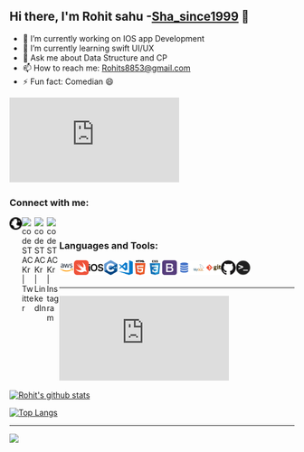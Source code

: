 ## Hi there, I'm Rohit sahu -[Sha_since1999][website] 👋


- 🔭 I’m currently working on IOS app Development
- 🌱 I’m currently learning swift UI/UX
- 💬 Ask me about  Data Structure and CP
- 📫 How to reach me: Rohits8853@gmail.com
- ⚡ Fun fact: Comedian 😄
 
[![Website](https://img.shields.io/website?label=Rohitsahu.me&style=for-the-badge&url=https%3A%2F%2google.com)](https://sha_since1999.com)


### Connect with me:

[<img align="left" alt="codeSTACKr.com" width="22px" src="https://raw.githubusercontent.com/iconic/open-iconic/master/svg/globe.svg" />][website]
[<img align="left" alt="codeSTACKr | Twitter" width="22px" src="https://cdn.jsdelivr.net/npm/simple-icons@v3/icons/twitter.svg" />][twitter]
[<img align="left" alt="codeSTACKr | LinkedIn" width="22px" src="https://cdn.jsdelivr.net/npm/simple-icons@v3/icons/linkedin.svg" />][linkedin]
[<img align="left" alt="codeSTACKr | Instagram" width="22px" src="https://cdn.jsdelivr.net/npm/simple-icons@v3/icons/instagram.svg" />][instagram]


<br />

### Languages and Tools:

<img align="left" alt="Visual Studio Code" width="26px" src="https://raw.githubusercontent.com/github/explore/fbceb94436312b6dacde68d122a5b9c7d11f9524/topics/aws/aws.png" />
<img align="left" alt="Visual Studio Code" width="26px" src="https://raw.githubusercontent.com/github/explore/80688e429a7d4ef2fca1e82350fe8e3517d3494d/topics/swift/swift.png" />
<img align="left" alt="Visual Studio Code" width="26px" src="https://raw.githubusercontent.com/github/explore/80688e429a7d4ef2fca1e82350fe8e3517d3494d/topics/ios/ios.png" />
<img align="left" alt="Visual Studio Code" width="26px" src="https://raw.githubusercontent.com/github/explore/80688e429a7d4ef2fca1e82350fe8e3517d3494d/topics/cpp/cpp.png" />
<img align="left" alt="Visual Studio Code" width="26px" src="https://raw.githubusercontent.com/github/explore/80688e429a7d4ef2fca1e82350fe8e3517d3494d/topics/visual-studio-code/visual-studio-code.png" />
<img align="left" alt="HTML5" width="26px" src="https://raw.githubusercontent.com/github/explore/80688e429a7d4ef2fca1e82350fe8e3517d3494d/topics/html/html.png" /> 
<img align="left" alt="CSS3" width="26px" src="https://raw.githubusercontent.com/github/explore/80688e429a7d4ef2fca1e82350fe8e3517d3494d/topics/css/css.png" />
<img align="left" alt="Sass" width="26px" src="https://raw.githubusercontent.com/github/explore/80688e429a7d4ef2fca1e82350fe8e3517d3494d/topics/bootstrap/bootstrap.png" />
<img align="left" alt="SQL" width="26px" src="https://raw.githubusercontent.com/github/explore/80688e429a7d4ef2fca1e82350fe8e3517d3494d/topics/sql/sql.png" />
<img align="left" alt="MySQL" width="26px" src="https://raw.githubusercontent.com/github/explore/80688e429a7d4ef2fca1e82350fe8e3517d3494d/topics/mysql/mysql.png" /> 
<img align="left" alt="Git" width="26px" src="https://raw.githubusercontent.com/github/explore/80688e429a7d4ef2fca1e82350fe8e3517d3494d/topics/git/git.png" />
<img align="left" alt="GitHub" width="26px" src="https://raw.githubusercontent.com/github/explore/78df643247d429f6cc873026c0622819ad797942/topics/github/github.png" />
<img align="left" alt="Terminal" width="26px" src="https://raw.githubusercontent.com/github/explore/80688e429a7d4ef2fca1e82350fe8e3517d3494d/topics/terminal/terminal.png" />

<br />
<br />

---
<figure><embed src="https://wakatime.com/share/@789a23a6-2f02-4e89-9601-fa2b5afb0c6b/78a10246-8b0c-48ed-8394-4ea9e31deb7f.svg"></embed></figure>


 
[![Rohit's github stats](https://github-readme-stats.vercel.app/api?username=sha-since1999)](https://github.com/sha-since1999/github-readme-stats)

[![Top Langs](https://github-readme-stats.vercel.app/api/top-langs/?username=sha-since1999&layout=compact)](https://github.com/anuraghazra/github-readme-stats)


<hr>
<a href="https://github.com/sha-since1999/CompetitiveCodingPractice/
">
  <img align="left" src="https://github-readme-stats.vercel.app/api/pin/?username=sha-since1999&repo=CompetitveCodingPractice"/>
</a>



[website]: https://sha_since1999.github.io
[twitter]: https://twitter.com/sha_since1999
[instagram]: https://instagram.com/sha_since1999
[linkedin]: https://linkedin.com/in/sha-since1999
<!-- [gmail]: https://rohits8853@gmail.com -->
